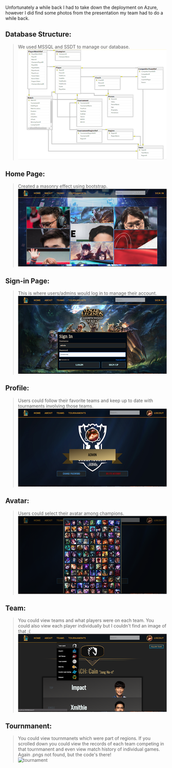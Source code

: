 Unfortunately a while back I had to take down the deployment on Azure, however I did find some photos from the presentation my team had to do a while back.

## Database Structure:  
> We used MSSQL and SSDT to manage our database.  
![db](./sample/db.png)  

## Home Page:  
> Created a masonry effect using bootstrap.  
![home](./sample/home.png)  

## Sign-in Page:  
> This is where users/admins would log in to manage their account.  
![signin](./sample/signin.png)  

## Profile:  
> Users could follow their favorite teams and keep up to date with tournaments involving those teams.  
![profile](./sample/profile.png)  

## Avatar:  
> Users could select their avatar among champions.  
![avatar](./sample/avatar.png)  

## Team:  
> You could view teams and what players were on each team. You could also view each player individually but I couldn't find an image of that ;(  
![team](./sample/team.png)  

## Tournmanent:  
> You could view tournmanets which were part of regions. If you scrolled down you could view the records of each team competing in that tournmanent and even view match history of individual games. Again .pngs not found, but the code's there!  
![tournament](./sample/tournament)